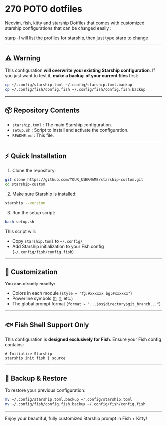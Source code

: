 # 270 POTO dotfiles
Neovim, fish, kitty and starship Dotfiles that comes with customized starship configurations that can be changed easily : 

starp -l will list the profiles for starship, then just type starp <profile> to change


---

## ⚠️ Warning

This configuration **will overwrite your existing Starship configuration**.
If you just want to test it, **make a backup of your current files** first:

```bash
cp ~/.config/starship.toml ~/.config/starship.toml.backup
cp ~/.config/fish/config.fish ~/.config/fish/config.fish.backup
```

---

## 📦 Repository Contents

* `starship.toml` : The main Starship configuration.
* `setup.sh` : Script to install and activate the configuration.
* `README.md` : This file.

---

## ⚡ Quick Installation

1. Clone the repository:

```bash
git clone https://github.com/YOUR_USERNAME/starship-custom.git
cd starship-custom
```

2. Make sure Starship is installed:

```bash
starship --version
```

3. Run the setup script:

```bash
bash setup.sh
```

This script will:

* Copy `starship.toml` to `~/.config/`
* Add Starship initialization to your Fish config (`~/.config/fish/config.fish`)

---

## 🔧 Customization

You can directly modify:

* Colors in each module (`style = "fg:#xxxxxx bg:#xxxxxx"`)
* Powerline symbols (``, ``, etc.)
* The global prompt format (`format = "...$os$directory$git_branch..."`)

---

## 🐟 Fish Shell Support Only

This configuration is **designed exclusively for Fish**.
Ensure your Fish config contains:

```fish
# Initialize Starship
starship init fish | source
```

---

## 💾 Backup & Restore

To restore your previous configuration:

```bash
mv ~/.config/starship.toml.backup ~/.config/starship.toml
mv ~/.config/fish/config.fish.backup ~/.config/fish/config.fish
```

---

Enjoy your beautiful, fully customized Starship prompt in Fish + Kitty!

